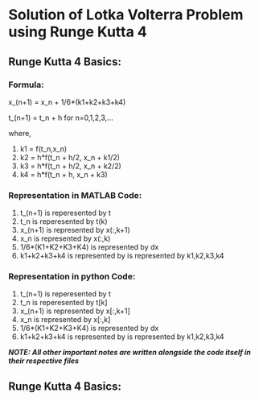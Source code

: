 # Solution of Lotka Volterra Problem using Runge Kutta 4

## Runge Kutta 4 Basics:

### Formula:

x_(n+1) = x_n + 1/6*(k1+k2+k3+k4)

t_(n+1) = t_n + h    for n=0,1,2,3,...

where,
1) k1 = f(t_n,x_n)
2) k2 = h*f(t_n + h/2, x_n + k1/2)
3) k3 = h*f(t_n + h/2, x_n + k2/2)
4) k4 = h*f(t_n + h, x_n + k3)

### Representation in MATLAB Code:

1) t_(n+1) is reperesented by t
2) t_n is reperesented by t(k)
3) x_(n+1) is represented by x(:,k+1)
4) x_n is represented by x(:,k)
5) 1/6*(K1+K2+K3+K4) is represented by dx
6) k1+k2+k3+k4 is represented by is represented by k1,k2,k3,k4

### Representation in python Code:

1) t_(n+1) is reperesented by t
2) t_n is reperesented by t[k]
3) x_(n+1) is represented by x[:,k+1]
4) x_n is represented by x[:,k]
5) 1/6*(K1+K2+K3+K4) is represented by dx
6) k1+k2+k3+k4 is represented by is represented by k1,k2,k3,k4

***NOTE: All other important notes are written alongside the code itself in their respective files***

## Runge Kutta 4 Basics:


